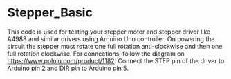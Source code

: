 # Stepper_Basic

This code is used for testing your stepper motor and stepper driver like A4988 and similar drivers using Arduino Uno controller.
On powering the circuit the stepper must rotate one full rotation anti-clockwise and then one full rotation clockwise.
For connections, follow the diagram on https://www.pololu.com/product/1182.
Connect the STEP pin of the driver to Arduino pin 2 and DIR pin to Arduino pin 5.
